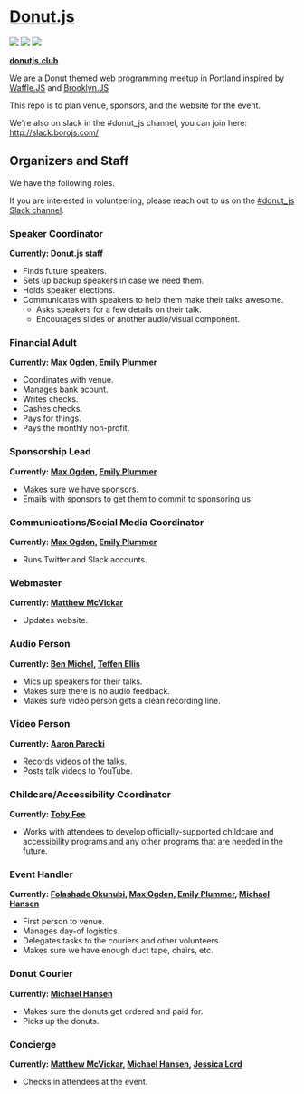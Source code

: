 # [Donut.js](http://donutjs.club/)

<img src="https://img.shields.io/badge/events-8-3B81F5.svg">
<img src="https://img.shields.io/badge/speakers-34-00CFE4.svg">
<img src="https://img.shields.io/badge/donuts-🍩_tasty!-F487A9.svg">

**[donutjs.club](http://donutjs.club/)**

We are a Donut themed web programming meetup in Portland inspired by <a href="http://wafflejs.com/">Waffle.JS</a> and <a href="http://brooklynjs.com/">Brooklyn.JS</a>

This repo is to plan venue, sponsors, and the website for the event.

We're also on slack in the #donut_js channel, you can join here: http://slack.borojs.com/

## Organizers and Staff

We have the following roles.

If you are interested in volunteering, please reach out to us on the [#donut_js Slack channel](http://slack.borojs.com/).

### Speaker Coordinator

**Currently: Donut.js staff**

- Finds future speakers.
- Sets up backup speakers in case we need them.
- Holds speaker elections.
- Communicates with speakers to help them make their talks awesome.
	- Asks speakers for a few details on their talk.
	- Encourages slides or another audio/visual component.

### Financial Adult

**Currently: [Max Ogden](https://github.com/maxogden), [Emily Plummer](https://github.com/emily-plummer)**

- Coordinates with venue.
- Manages bank acount.
- Writes checks.
- Cashes checks.
- Pays for things.
- Pays the monthly non-profit.

### Sponsorship Lead

**Currently: [Max Ogden](https://github.com/maxogden), [Emily Plummer](https://github.com/emily-plummer)**

- Makes sure we have sponsors.
- Emails with sponsors to get them to commit to sponsoring us.

### Communications/Social Media Coordinator

**Currently: [Max Ogden](https://github.com/maxogden), [Emily Plummer](https://github.com/emily-plummer)**

- Runs Twitter and Slack accounts.

### Webmaster

**Currently: [Matthew McVickar](http://github.com/matthewmcvickar/)**

- Updates website.

### Audio Person

**Currently: [Ben Michel](https://github.com/obensource), [Teffen Ellis](https://github.com/TeffenEllis)**

- Mics up speakers for their talks.
- Makes sure there is no audio feedback.
- Makes sure video person gets a clean recording line.

### Video Person

**Currently: [Aaron Parecki](https://github.com/aaronpk)**

- Records videos of the talks.
- Posts talk videos to YouTube.

### Childcare/Accessibility Coordinator

**Currently: [Toby Fee](https://github.com/tobyfee)**

- Works with attendees to develop officially-supported childcare and accessibility programs and any other programs that are needed in the future.

### Event Handler

**Currently: [Folashade Okunubi](https://github.com/folashade), [Max Ogden](https://github.com/maxogden), [Emily Plummer](https://github.com/emily-plummer), [Michael Hansen](https://github.com/modality)**

- First person to venue.
- Manages day-of logistics.
- Delegates tasks to the couriers and other volunteers.
- Makes sure we have enough duct tape, chairs, etc.

### Donut Courier

**Currently: [Michael Hansen](https://github.com/modality)**

- Makes sure the donuts get ordered and paid for.
- Picks up the donuts.

### Concierge

**Currently: [Matthew McVickar](http://github.com/matthewmcvickar/), [Michael Hansen](https://github.com/modality), [Jessica Lord](https://github.com/jlord)**

- Checks in attendees at the event.
